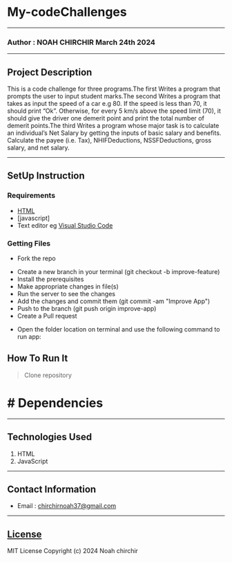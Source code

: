 # My-codeChallenges
*****
### Author : NOAH CHIRCHIR March 24th 2024
****
## Project Description
This is a code challenge for three programs.The first Writes a program that prompts the user to input student marks.The second Writes a program that takes as input the speed of a car e.g 80. If the speed is less than 70, it should print “Ok”. Otherwise, for every 5 km/s above the speed limit (70), it should give the driver one demerit point and print the total number of demerit points.The third Writes a program whose major task is to calculate an individual’s Net Salary by getting the inputs of basic salary and benefits. Calculate the payee (i.e. Tax), NHIFDeductions, NSSFDeductions, gross salary, and net salary.

********
## SetUp Instruction
### Requirements
* [HTML](html.com)
* [javascript]
* Text editor eg [Visual Studio Code](https://code.visualstudio.com/download)


### Getting Files
* Fork the repo
- Create a new branch in your terminal (git checkout -b improve-feature)
- Install the prerequisites
- Make appropriate changes in file(s)
- Run the server to see the changes
- Add the changes and commit them (git commit -am "Improve App")
- Push to the branch (git push origin improve-app)
- Create a Pull request
* Open the folder location on terminal and use the following command to run app:

## How To Run It
>  Clone repository


# # Dependencies



*****
## Technologies Used
1. HTML
2. JavaScript
*****
## Contact Information
* Email : chirchirnoah37@gmail.com
*****
## [License](LICENSE)
MIT License
Copyright (c) 2024 Noah chirchir
